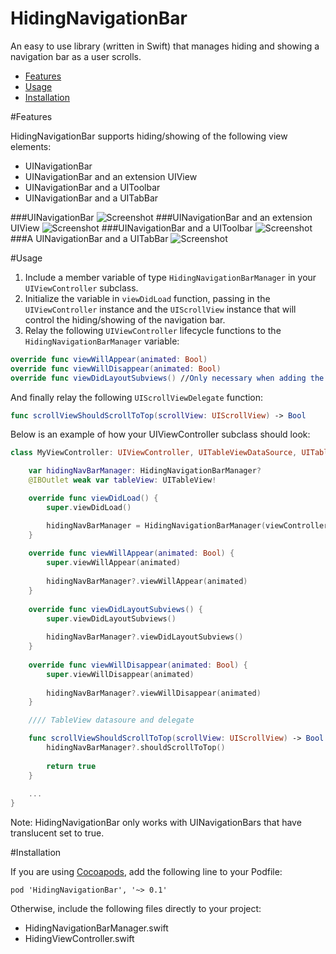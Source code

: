HidingNavigationBar
==============

An easy to use library (written in Swift) that manages hiding and showing a navigation bar as a user scrolls.
- [Features](#features)
- [Usage](#usage)
- [Installation](#installation)

#Features 

HidingNavigationBar supports hiding/showing of the following view elements:
- UINavigationBar
- UINavigationBar and an extension UIView 
- UINavigationBar and a UIToolbar
- UINavigationBar and a UITabBar 

###UINavigationBar
![Screenshot](https://raw.githubusercontent.com/tristanhimmelman/HidingNavigationBar/master/screenshots/hidingNav.gif)
###UINavigationBar and an extension UIView
![Screenshot](https://raw.githubusercontent.com/tristanhimmelman/HidingNavigationBar/master/screenshots/hidingNavExtension.gif)
###UINavigationBar and a UIToolbar
![Screenshot](https://raw.githubusercontent.com/tristanhimmelman/HidingNavigationBar/master/screenshots/hidingNavToolbar.gif)
###A UINavigationBar and a UITabBar
![Screenshot](https://raw.githubusercontent.com/tristanhimmelman/HidingNavigationBar/master/screenshots/hidingNavTabBar.gif)

#Usage

1. Include a member variable of type `HidingNavigationBarManager` in your `UIViewController` subclass.
2. Initialize the variable in `viewDidLoad` function, passing in the `UIViewController` instance and the `UIScrollView` instance that will control the hiding/showing of the navigation bar.
3. Relay the following `UIViewController` lifecycle functions to the `HidingNavigationBarManager` variable:
```swift
override func viewWillAppear(animated: Bool)
override func viewWillDisappear(animated: Bool)
override func viewDidLayoutSubviews() //Only necessary when adding the extension view
```
And finally relay the following `UIScrollViewDelegate` function:
```swift
func scrollViewShouldScrollToTop(scrollView: UIScrollView) -> Bool
```

Below is an example of how your UIViewController subclass should look:
```swift 
class MyViewController: UIViewController, UITableViewDataSource, UITableViewDelegate {

	var hidingNavBarManager: HidingNavigationBarManager?
	@IBOutlet weak var tableView: UITableView!

    override func viewDidLoad() {
        super.viewDidLoad()

		hidingNavBarManager = HidingNavigationBarManager(viewController: self, scrollView: tableView)
    }
	
	override func viewWillAppear(animated: Bool) {
		super.viewWillAppear(animated)
		
		hidingNavBarManager?.viewWillAppear(animated)
	}
	
	override func viewDidLayoutSubviews() {
		super.viewDidLayoutSubviews()
		
		hidingNavBarManager?.viewDidLayoutSubviews()
	}
	
	override func viewWillDisappear(animated: Bool) {
		super.viewWillDisappear(animated)
		
		hidingNavBarManager?.viewWillDisappear(animated)
	}

	//// TableView datasoure and delegate 

	func scrollViewShouldScrollToTop(scrollView: UIScrollView) -> Bool {
		hidingNavBarManager?.shouldScrollToTop()
		
		return true
	}
	
	...
}
```

Note: HidingNavigationBar only works with UINavigationBars that have translucent set to true.

#Installation

If you are using [Cocoapods](https://cocoapods.org/), add the following line to your Podfile:

`pod 'HidingNavigationBar', '~> 0.1'`

Otherwise, include the following files directly to your project:
- HidingNavigationBarManager.swift
- HidingViewController.swift


<!-- 
#Implementation Notes

- method swizzling
- tab bar support -->



